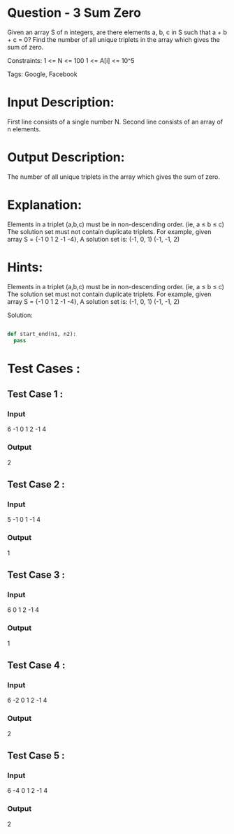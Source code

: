 # Question - 3 Sum Zero
Given an array S of n integers, are there elements a, b, c in S such that a + b + c = 0?
Find the number of all unique triplets in the array which gives the sum of zero.

Constraints:
1 <= N <= 100
1 <= A[i] <= 10^5

Tags:
Google, Facebook

# Input Description:
First line consists of a single number N.
Second line consists of an array of n elements.

# Output Description:
The number of all unique triplets in the array which gives the sum of zero.

# Explanation:
Elements in a triplet (a,b,c) must be in non-descending order. (ie, a ≤ b ≤ c)
The solution set must not contain duplicate triplets. For example, given array S = {-1 0 1 2 -1 -4}, A solution set is:
(-1, 0, 1)
(-1, -1, 2)

# Hints:
Elements in a triplet (a,b,c) must be in non-descending order. (ie, a ≤ b ≤ c)
The solution set must not contain duplicate triplets. For example, given array S = {-1 0 1 2 -1 -4}, A solution set is:
(-1, 0, 1)
(-1, -1, 2)

Solution:

```python

def start_end(n1, n2):
  pass

```

# Test Cases :
## Test Case 1 :
### Input
6
-1 0 1 2 -1 4
### Output
2


## Test Case 2 :
### Input
5
-1 0 1 -1 4
### Output
1


## Test Case 3 :
### Input
6
0 1 2 -1 4
### Output
1

## Test Case 4 :
### Input
6
-2 0 1 2 -1 4
### Output
2


## Test Case 5 :
### Input
6
-4 0 1 2 -1 4
### Output
2
